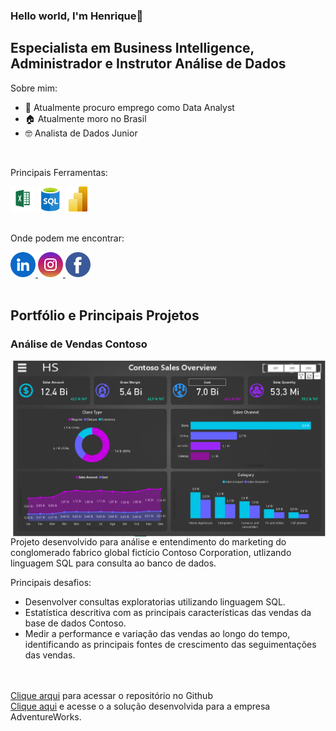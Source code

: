 ### Hello world, I'm Henrique👋

## Especialista em Business Intelligence,  <br> Administrador e Instrutor Análise de Dados

Sobre mim:

- 🔭 Atualmente procuro emprego como Data Analyst 
- 🏠 Atualmente moro no Brasil
- 🤓 Analista de Dados Junior

<br>

Principais Ferramentas:

<div>
   <img height="40" width="40" src="https://github.com/henriquesilva21/ContosoPortifolio/blob/main/Imagens/Excel-Logo.png">
  <img height="40" width="40" src="https://github.com/henriquesilva21/ContosoPortifolio/blob/main/Imagens/sql.png">
  <img height="40" width="40" src="https://github.com/henriquesilva21/ContosoPortifolio/blob/main/Imagens/power%20bi.png">
</div>

<br>

Onde podem me encontrar:
<div>
  <a href="https://www.linkedin.com/in/henrique-silva-b8847727a/">
  <a href="https://www.instagram.com/henrique_silvac/">
 <a href="https://www.facebook.com/profile.php?id=100026716207093">
    <img height="40" width="40"  src="https://github.com/henriquesilva21/ContosoPortifolio/blob/main/Imagens/linkedin.png">
    <img height="40" width="40"  src="https://github.com/henriquesilva21/ContosoPortifolio/blob/main/Imagens/instagram.png">
    <img height="40" width="40"  src="https://github.com/henriquesilva21/ContosoPortifolio/blob/main/Imagens/facebook.png">
  </a>
</div>

<br>

## Portfólio e Principais Projetos

### Análise de Vendas Contoso
<img align="right" width="500" src="https://github.com/henriquesilva21/ContosoPortifolio/blob/main/Imagens/Contoso%20Power%20BI.PNG">
Projeto desenvolvido para análise e entendimento do marketing do conglomerado fabrico global fictício Contoso Corporation, utlizando linguagem SQL para consulta ao banco de dados.

Principais desafios: <br>
- Desenvolver consultas exploratorias utilizando linguagem SQL.<br>
- Estatística descritiva com as principais características das vendas da base de dados Contoso.<br>
- Medir a performance e variação das vendas ao longo do tempo, identificando as principais fontes de crescimento das seguimentações das vendas.
<br>
<br>
<a href="https://github.com/BruceFonseca2/AdventureWorksPortfolio"> Clique arqui</a>  para acessar o repositório no Github
<br>
<a target="_blank" href="https://app.powerbi.com/view?r=eyJrIjoiNWJjODBmOTAtYmNhMy00YjdmLTk5ZDMtMDc4NGI4NDY3YzJmIiwidCI6IjQxNGU0N2Q2LTVhNGUtNDkzZS05OWJkLTUzMTYwZjJhYWY2ZiJ9" >Clique aqui</a> e acesse o a solução desenvolvida para a empresa AdventureWorks.
